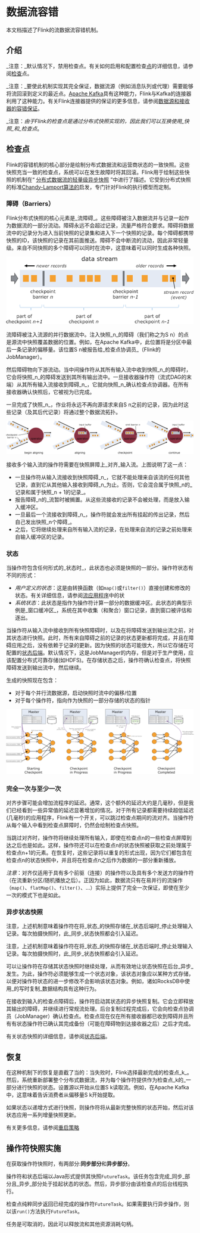 # 数据流容错

本文档描述了Flink的流数据流容错机制。

## 介绍

_注意：_默认情况下，禁用检查点。有关如何启用和配置检查[点](https://ci.apache.org/projects/flink/flink-docs-release-1.7/dev/stream/state/checkpointing.html)的详细信息，请参阅[检查](https://ci.apache.org/projects/flink/flink-docs-release-1.7/dev/stream/state/checkpointing.html)点。

_注意：_要使此机制实现其完全保证，数据流源（例如消息队列或代理）需要能够将流回滚到定义的最近点。[Apache Kafka](http://kafka.apache.org/)具有这种能力，Flink与Kafka的连接器利用了这种能力。有关Flink连接器提供的保证的更多信息，请参阅[数据源和接收器的容错保证](https://ci.apache.org/projects/flink/flink-docs-release-1.7/dev/connectors/guarantees.html)。

_注意：_由于Flink的检查点是通过分布式快照实现的，因此我们可以互换使用_快照_和_检查点_。

## 检查点

Flink的容错机制的核心部分是绘制分布式数据流和运营商状态的一致快照。这些快照充当一致的检查点，系统可以在发生故障时将其回滚。Flink用于绘制这些快照的机制在“ [分布式数据流的轻量级异步快照](http://arxiv.org/abs/1506.08603) ”中进行了描述。它受到分布式快照的标准[Chandy-Lamport算法的](http://research.microsoft.com/en-us/um/people/lamport/pubs/chandy.pdf)启发，专门针对Flink的执行模型而定制。

### 障碍（Barriers）

Flink分布式快照的核心元素是_流障碍_。这些障碍被注入数据流并与记录一起作为数据流的一部分流动。障碍永远不会超过记录，流量严格符合要求。障碍将数据流中的记录分为进入当前快照的记录集和进入下一个快照的记录。每个障碍都携带快照的ID，该快照的记录在其前面推送。障碍不会中断流的流动，因此非常轻量级。来自不同快照的多个障碍可以同时在流中，这意味着可以同时生成各种快照。

![](../.gitbook/assets/image%20%2829%29.png)

流障碍被注入流源的并行数据流中。注入快照_n_的障碍（我们称之为S n）的点是源流中快照覆盖数据的位置。例如，在Apache Kafka中，此位置将是分区中最后一条记录的偏移量。该位置S n被报告给_检查点协调员_（Flink的JobManager）。

然后障碍物向下游流动。当中间操作符从其所有输入流中收到快照_n_的障碍时，它会将快照_n_的障碍发送到其所有输出流中。一旦接收器操作符（流式DAG的末端）从其所有输入流接收到障碍_n_，它就向快照_n_确认检查点协调器。在所有接收器确认快照后，它被视为已完成。

一旦完成了快照_n_，作业将永远不再向源请求来自S n之前的记录，因为此时这些记录（及其后代记录）将通过整个数据流拓扑。

![](../.gitbook/assets/image%20%2810%29%20%281%29.png)

接收多个输入流的操作符需要在快照屏障上_对齐_输入流。上图说明了这一点：

* 一旦操作符从输入流接收到快照障碍_n_，它就不能处理来自该流的任何其他记录，直到它从其他输入接收到障碍_n_为止。否则，它会混合属于快照_n的_记录和属于快照_n + 1的记录_。
* 报告障碍_n的_流暂时被搁置。从这些流接收的记录不会被处理，而是放入输入缓冲区。
* 一旦最后一个流接收到障碍_n_，操作符就会发出所有挂起的传出记录，然后自己发出快照_n个障碍_。
* 之后，它将继续处理来自所有输入流的记录，在处理来自流的记录之前处理来自输入缓冲区的记录。

### 状态

当操作符包含任何形式的_状态时_，此状态也必须是快照的一部分。操作符状态有不同的形式：

* _用户定义的状态_：这是由转换函数（如`map()`或`filter()`）直接创建和修改的状态。有关详细信息，请参阅[流应用程序](https://ci.apache.org/projects/flink/flink-docs-release-1.7/dev/stream/state/index.html)中的状
* _系统状态_：此状态是指作为操作符计算一部分的数据缓冲区。此状态的典型示例是_窗口缓冲区_，系统在其中收集（和聚合）窗口记录，直到窗口被评估和逐出。

当操作符从输入流中接收到所有快照障碍时，以及在将障碍发送到输出流之前，对其状态进行快照。此时，所有来自障碍之前的记录的状态更新都将完成，并且在障碍应用之后，没有依赖于记录的更新。因为快照的状态可能很大，所以它存储在可配置的[状态后端](https://ci.apache.org/projects/flink/flink-docs-release-1.7/ops/state/state_backends.html)。默认情况下，这是JobManager的内存，但是对于生产使用，应该配置分布式可靠存储\(如HDFS\)。在存储状态之后，操作符确认检查点，将快照障碍发送到输出流中，然后继续。

生成的快照现在包含：

* 对于每个并行流数据源，启动快照时流中的偏移/位置
* 对于每个操作符，指向作为快照的一部分存储的状态的指针

![](../.gitbook/assets/image%20%2823%29.png)

### 完全一次与至少一次

对齐步骤可能会增加流程序的延迟。通常，这个额外的延迟大约是几毫秒，但是我们已经看到一些异常值的延迟显著增加的情况。对于所有记录都需要持续超低延迟\(几毫秒\)的应用程序，Flink有一个开关，可以跳过检查点期间的流对齐。当操作符从每个输入中看到检查点屏障时，仍然会绘制检查点快照。

当跳过对齐时，操作符将继续处理所有输入，即使在检查点n的一些检查点屏障到达之后也是如此。这样，操作符还可以在检查点n的状态快照被获取之前处理属于检查点n+1的元素。在恢复时，这些记录将以重复的形式出现，因为它们都包含在检查点n的状态快照中，并且将在检查点n之后作为数据的一部分重新播放。

_注意_：对齐仅适用于具有多个前驱（连接）的操作符以及具有多个发送方的操作符（在流重新分区/随机播放之后）。正因为如此，数据流只有在易并行的流操作（`map()`、`flatMap()`、`filter()`、…）实际上提供了完全一次保证，即使在至少一次的模式下也是如此。

### 异步状态快照

注意，上述机制意味着操作符在将_状态_的快照存储在_状态后端时_停止处理输入记录。每次拍摄快照时，此_同步_状态快照都会引入延迟。

注意，上述机制意味着操作符在将_状态_的快照存储在_状态后端时_停止处理输入记录。每次拍摄快照时，此_同步_状态快照都会引入延迟。

可以让操作符在存储其状态快照时继续处理，从而有效地让状态快照在后台_异步_发生。为此，操作符必须能够生成一个状态对象，该状态对象应以某种方式存储，以便对操作符状态的进一步修改不会影响该状态对象。例如，诸如RocksDB中使用_的写时复制_数据结构具有这种行为。

在接收到输入的检查点障碍后，操作符启动其状态的异步快照复制。它会立即释放其输出的障碍，并继续进行常规流处理。后台复制过程完成后，它会向检查点协调员（JobManager）确认检查点。检查点现在仅在所有接收器都已收到障碍并且所有有状态操作符已确认其完成备份（可能在障碍物到达接收器之后）之后才完成。

有关状态快照的详细信息，请参阅[状态后端](https://ci.apache.org/projects/flink/flink-docs-release-1.7/ops/state/state_backends.html)。

## 恢复

在这种机制下的恢复是直截了当的：当失败时，Flink选择最新完成的检查点_k_。然后，系统重新部署整个分布式数据流，并为每个操作符提供作为检查点_k的_一部分进行快照的状态。设置源以开始从位置S k读取流。例如，在Apache Kafka中，这意味着告诉消费者从偏移量S k开始提取。

如果状态以递增方式进行快照，则操作符将从最新完整快照的状态开始，然后对该状态应用一系列增量快照更新。

有关更多信息，请参阅[重启策略](https://ci.apache.org/projects/flink/flink-docs-release-1.7/dev/restart_strategies.html)

## 操作符快照实施

在获取操作符快照时，有两部分:**同步部分**和**异步部分**。

操作符和状态后端以Java形式提供其快照`FutureTask`。该任务包含完成_同步_部分且_异步_部分处于挂起状态的状态。然后，异步部分由该检查点的后台线程执行。

检查点纯粹同步返回已经完成的操作符`FutureTask`。如果需要执行异步操作，则以该`run()`方法执行`FutureTask`。

任务是可取消的，因此可以释放流和其他资源消耗句柄。

